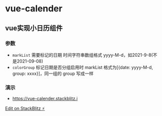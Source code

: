 # vue-calender

## vue实现小日历组件

### 参数
  * ``markList`` 需要标记的日期 时间字符串数组格式 yyyy-M-d，如2021-9-8(不是2021-09-08)
  * ``colorGroup`` 标记日期是否分组启用时 markList 格式为[{date: yyyy-M-d, group: xxxx}]，同一组的 group 写成一样

### 演示 
* https://vue-calender.stackblitz.i


[Edit on StackBlitz ⚡️](https://stackblitz.com/edit/vue-calender)
